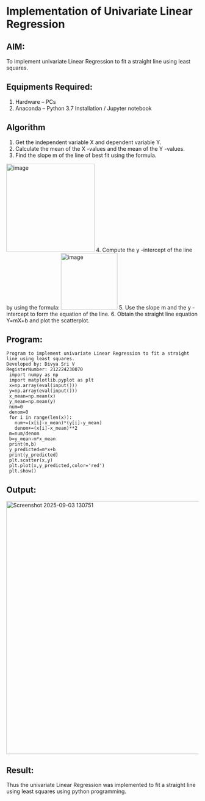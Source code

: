 # Implementation of Univariate Linear Regression
## AIM:
To implement univariate Linear Regression to fit a straight line using least squares.

## Equipments Required:
1. Hardware – PCs
2. Anaconda – Python 3.7 Installation / Jupyter notebook

## Algorithm
1. Get the independent variable X and dependent variable Y.
2. Calculate the mean of the X -values and the mean of the Y -values.
3. Find the slope m of the line of best fit using the formula. 
<img width="231" alt="image" src="https://user-images.githubusercontent.com/93026020/192078527-b3b5ee3e-992f-46c4-865b-3b7ce4ac54ad.png">
4. Compute the y -intercept of the line by using the formula:
<img width="148" alt="image" src="https://user-images.githubusercontent.com/93026020/192078545-79d70b90-7e9d-4b85-9f8b-9d7548a4c5a4.png">
5. Use the slope m and the y -intercept to form the equation of the line.
6. Obtain the straight line equation Y=mX+b and plot the scatterplot.

## Program:
```
Program to implement univariate Linear Regression to fit a straight line using least squares.
Developed by: Divya Sri V
RegisterNumber: 212224230070
 import numpy as np
 import matplotlib.pyplot as plt
 x=np.array(eval(input()))
 y=np.array(eval(input()))
 x_mean=np.mean(x)
 y_mean=np.mean(y)
 num=0
 denom=0
 for i in range(len(x)):
   num+=(x[i]-x_mean)*(y[i]-y_mean)
   denom+=(x[i]-x_mean)**2
 m=num/denom
 b=y_mean-m*x_mean
 print(m,b)
 y_predicted=m*x+b
 print(y_predicted)
 plt.scatter(x,y)
 plt.plot(x,y_predicted,color='red')
 plt.show()
```

## Output:
<img width="736" height="663" alt="Screenshot 2025-09-03 130751" src="https://github.com/user-attachments/assets/75c221b1-ff40-461a-b68a-0a2bd46ff221" />

## Result:
Thus the univariate Linear Regression was implemented to fit a straight line using least squares using python programming.
